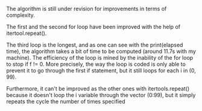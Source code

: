 The algorithm is still under revision for improvements in terms of complexity.

The first and the second for loop have been improved with the help of itertool.repeat().

The third loop is the longest, and as one can see with the print(elapsed time), the algorithm takes a bit of time to be computed (around 11.7s with my machine).
The efficiency of the loop is mined by the inability of the for loop to stop if f != 0.
More precisely, the way the loop is coded is only able to prevent it to go through the first if statement, but it still loops for each i in (0, 99).

Furthermore, it can't be improved as the other ones with itertools.repeat() because it doesn't loop the i variable through the vector (0:99), but it simply
repeats the cycle the number of times specified

